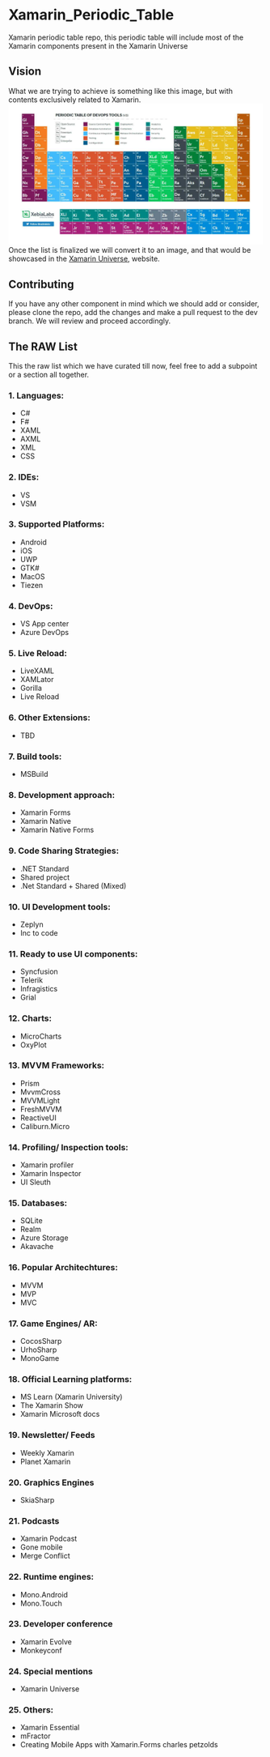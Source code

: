 # Xamarin_Periodic_Table
Xamarin periodic table repo, this periodic table will include most of the Xamarin components present in the Xamarin Universe

## Vision
What we are trying to achieve is something like this image, but with contents exclusively related to Xamarin.
</br>
![vision](img/pt.jpg)
</br>
Once the list is finalized we will convert it to an image, and that would be showcased in the [Xamarin Universe](https://github.com/xamarinuniverse/XamarinUniversalLibrary), website. 

## Contributing
If you have any other component in mind which we should add or consider, please clone the repo, add the changes and make a pull request to the dev branch. We will review and proceed accordingly.

## The RAW List
This the raw list which we have curated till now, feel free to add a subpoint or a section all together.

### 1. Languages:
  - C#
  - F#
  - XAML
  - AXML
  - XML
  - CSS
	
### 2. IDEs:
  - VS
  - VSM
	
### 3. Supported Platforms:
  - Android
  - iOS
  - UWP
  - GTK#
  - MacOS
  - Tiezen
	
### 4. DevOps:
  - VS App center
  - Azure DevOps
	
### 5. Live Reload:
  - LiveXAML
  - XAMLator
  - Gorilla
  - Live Reload
	
### 6. Other Extensions:
  - TBD
	
### 7. Build tools:
  - MSBuild
	
### 8. Development approach:
  - Xamarin Forms
  - Xamarin Native
  - Xamarin Native Forms

### 9. Code Sharing Strategies:
  - .NET Standard
  - Shared project
  - .Net Standard + Shared (Mixed)
	
### 10. UI Development tools:
  - Zeplyn
  - Inc to code
	
### 11. Ready to use UI components:
  - Syncfusion
  - Telerik
  - Infragistics
  - Grial
	
### 12. Charts:
  - MicroCharts
  - OxyPlot
	
### 13. MVVM Frameworks:
  - Prism
  - MvvmCross
  - MVVMLight
  - FreshMVVM
  - ReactiveUI
  - Caliburn.Micro
	
### 14. Profiling/ Inspection tools:
  - Xamarin profiler
  - Xamarin Inspector
  - UI Sleuth
	
### 15. Databases:
  - SQLite
  - Realm
  - Azure Storage
  - Akavache
	
### 16. Popular Architechtures:
  - MVVM
  - MVP
  - MVC
	
### 17. Game Engines/ AR:
  - CocosSharp
  - UrhoSharp
  - MonoGame
	
### 18. Official Learning platforms:
  - MS Learn (Xamarin University)
  - The Xamarin Show
  - Xamarin Microsoft docs
	
### 19. Newsletter/ Feeds
  - Weekly Xamarin
  - Planet Xamarin

### 20. Graphics Engines
  - SkiaSharp
  
### 21. Podcasts
  - Xamarin Podcast
  - Gone mobile
  - Merge Conflict

### 22. Runtime engines:
  - Mono.Android
  - Mono.Touch
  
### 23. Developer conference
  - Xamarin Evolve
  - Monkeyconf
  
### 24. Special mentions
  - Xamarin Universe
  
### 25. Others:	
- Xamarin Essential
- mFractor
- Creating Mobile Apps with Xamarin.Forms charles petzolds
	

	
	

	
	
	
	
